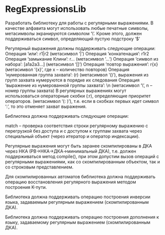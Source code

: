 # RegExpressionsLib
Разработать библиотеку для работы с регулярными выражениями. В качестве алфавита могут использовать любые печатные символы, метасимволы экранируются символом ‘\’.
Кроме этого, должен поддерживаться символ, определяющий пустую подстроку ‘$’

Регулярный выражения должны поддерживать следующие операции:
Операция ‘или’: r1|r2 (метасимвол ‘|’)
Операция ‘конкатенация’: r1r2
Операция ‘замыкание Клини’: r… (метасимвол ‘…’)
Операция ‘символ из набора’: [a1a2a3…] (метасимвол ‘[]’)
Операция ‘повтор выражения’: r{x} (метасимвол ‘{х}’, где x – количество повторов)
Операция ‘нумерованная группа захвата’: (r) (метасимвол ‘()’), выражения из групп захвата нумеруются в порядке их следования
Операция ‘выражение из нумерованной группы захвата’: \n (метасимвол ‘\’, n – номер группы захвата)
В регулярных выражениях могут использоваться операторные скобки (:r), определяющие приоритет операторов. (метасимвол ‘(: )’), т.е. если в скобках первых идет символ ‘:’, то это отменяет захват выражения.

Библиотека должна поддерживать следующие операции:

match – проверка соответствия строки регулярному выражению с перегрузкой без доступа и с доступом к группам захвата через специальный объект (через итератор и оператор индексации).

Регулярные выражения могут быть заранее скомпилированы в ДКА через НКА (РВ->НКА->ДКА->минимальный ДКА), т.е. должен поддерживаться метод compile(), при этом допустим вызов операций с регулярными выражениями, как со скомпилированным объектом, так и со строковым представлением.

Для скомпилированных автоматов библиотека должна поддерживать операцию восстановления регулярного выражения методом построения K-пути.

Библиотека должна поддерживать операцию построения инверсии языка, задаваемым регулярным выражением (скомпилированным ДКА).

Библиотека должна поддерживать операцию построения дополнения к языку, задаваемому регулярным выражением (скомпилированным ДКА).
